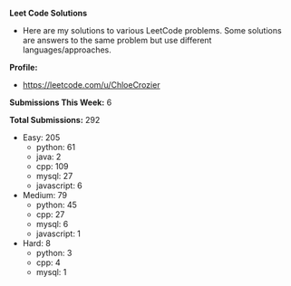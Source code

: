 **Leet Code Solutions**

- Here are my solutions to various LeetCode problems. Some solutions are answers to the same problem but use different languages/approaches.

**Profile:**

- https://leetcode.com/u/ChloeCrozier

**Submissions This Week:** 6

**Total Submissions:** 292
- Easy: 205
  - python: 61
  - java: 2
  - cpp: 109
  - mysql: 27
  - javascript: 6
- Medium: 79
  - python: 45
  - cpp: 27
  - mysql: 6
  - javascript: 1
- Hard: 8
  - python: 3
  - cpp: 4
  - mysql: 1